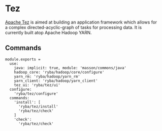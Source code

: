 
# Tez

[Apache Tez][tez] is aimed at building an application framework which allows for
a complex directed-acyclic-graph of tasks for processing data. It is currently
built atop Apache Hadoop YARN.

## Commands

    module.exports =
      use:
        java: implicit: true, module: 'masson/commons/java'
        hadoop_core: 'ryba/hadoop/core/configure'
        yarn_rm: 'ryba/hadoop/yarn_rm'
        yarn_client: 'ryba/hadoop/yarn_client'
        tez_ui: 'ryba/tez/ui'
      configure:
        'ryba/tez/configure'
      commands:
        'install': [
          'ryba/tez/install'
          'ryba/tez/check'
        ]
        'check':
          'ryba/tez/check'

[tez]: http://tez.apache.org/
[instructions]: (http://docs.hortonworks.com/HDPDocuments/HDP2/HDP-2.2.0/HDP_Man_Install_v22/index.html#Item1.8.4)
